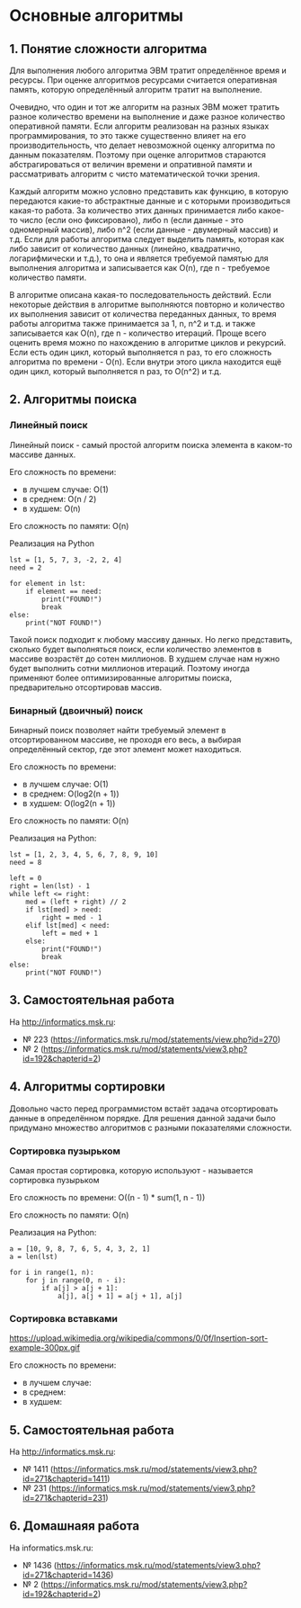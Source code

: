 # Основные алгоритмы
## 1. Понятие сложности алгоритма
Для выполнения любого алгоритма ЭВМ тратит определённое время и ресурсы. При оценке алгоритмов
ресурсами считается оперативная память, которую определённый алгоритм тратит на выполнение.

Очевидно, что один и тот же алгоритм на разных ЭВМ может тратить разное количество времени на
выполнение и даже разное количество оперативной памяти. Если алгоритм реализован на разных языках
программирования, то это также существенно влияет на его производительность, что делает невозможной
оценку алгоритма по данным показателям. Поэтому при оценке алгоритмов стараются абстрагироваться от
величин времени и опративной памяти и рассматривать алгоритм с чисто математической точки зрения.

Каждый алгоритм можно условно представить как функцию, в которую передаются какие-то абстрактные
данные и с которыми производиться какая-то работа. За количество этих данных принимается либо
какое-то число (если оно фиксировано), либо n (если данные - это одномерный массив),
либо n^2 (если данные - двумерный массив) и т.д. Если для работы алгоритма следует выделить
память, которая как либо зависит от количество данных (линейно, квадратично, логарифмически и т.д.),
то она и является требуемой памятью для выполнения алгоритма и записывается как O(n), где n -
требуемое количество памяти.

В алгоритме описана какая-то последовательность действий. Если некоторые действия в алгоритме
выполняются повторно и количество их выполнения зависит от количества переданных данных, то время
работы алгоритма также принимается за 1, n, n^2 и т.д. и также записывается как O(n), где n -
количество итераций. Проще всего оценить время можно по нахождению в алгоритме циклов и рекурсий.
Если есть один цикл, который выполняется n раз, то его сложность алгоритма по времени - O(n). Если
внутри этого цикла находится ещё один цикл, который выполняется n раз, то O(n^2) и т.д.
## 2. Алгоритмы поиска
### Линейный поиск
Линейный поиск - самый простой алгоритм поиска элемента в каком-то массиве данных.

Его сложность по времени:
* в лучшем случае: O(1)
* в среднем: O(n / 2)
* в худшем: O(n)

Его сложность по памяти: O(n)

Реализация на Python
```python3
lst = [1, 5, 7, 3, -2, 2, 4]
need = 2

for element in lst:
    if element == need:
        print("FOUND!")
        break
else:
    print("NOT FOUND!")
```
Такой поиск подходит к любому массиву данных. Но легко представить, сколько будет выполняться поиск,
если количество элементов в массиве возрастёт до сотен миллионов. В худшем случае нам нужно будет
выполнить сотни миллионов итераций. Поэтому иногда применяют более оптимизированные алгоритмы
поиска, предварительно отсортировав массив.
### Бинарный (двоичный) поиск
Бинарный поиск позволяет найти требуемый элемент в отсортированном массиве, не проходя его весь, а
выбирая определённый сектор, где этот элемент может находиться.

Его сложность по времени:
* в лучшем случае: O(1)
* в среднем: O(log2(n + 1))
* в худшем: O(log2(n + 1))

Его сложность по памяти: O(n)

Реализация на Python:
```python3
lst = [1, 2, 3, 4, 5, 6, 7, 8, 9, 10]
need = 8

left = 0
right = len(lst) - 1
while left <= right:
    med = (left + right) // 2
    if lst[med] > need:
        right = med - 1
    elif lst[med] < need:
        left = med + 1
    else:
        print("FOUND!")
        break
else:
    print("NOT FOUND!")
```
## 3. Самостоятельная работа
На http://informatics.msk.ru:
* № 223 (https://informatics.msk.ru/mod/statements/view.php?id=270)
* № 2 (https://informatics.msk.ru/mod/statements/view3.php?id=192&chapterid=2)
## 4. Алгоритмы сортировки
Довольно часто перед программистом встаёт задача отсортировать данные в определённом порядке. Для
решения данной задачи было придумано множество алгоритмов с разными показателями сложности.
### Сортировка пузырьком
Самая простая сортировка, которую используют - называется сортировка пузырьком

Его сложность по времени: O((n - 1) * sum(1, n - 1))

Его сложность по памяти: O(n)

Реализация на Python:
```python3
a = [10, 9, 8, 7, 6, 5, 4, 3, 2, 1]
a = len(lst)

for i in range(1, n):
    for j in range(0, n - i):
        if a[j] > a[j + 1]:
            a[j], a[j + 1] = a[j + 1], a[j]
```
### Сортировка вставками
https://upload.wikimedia.org/wikipedia/commons/0/0f/Insertion-sort-example-300px.gif

Его сложность по времени:
* в лучшем случае: 
* в среднем:
* в худшем:
## 5. Самостоятельная работа
На http://informatics.msk.ru:
* № 1411 (https://informatics.msk.ru/mod/statements/view3.php?id=271&chapterid=1411)
* № 231 (https://informatics.msk.ru/mod/statements/view3.php?id=271&chapterid=231)
## 6. Домашнаяя работа
На informatics.msk.ru:
* № 1436 (https://informatics.msk.ru/mod/statements/view3.php?id=271&chapterid=1436)
* № 2 (https://informatics.msk.ru/mod/statements/view3.php?id=192&chapterid=2)
